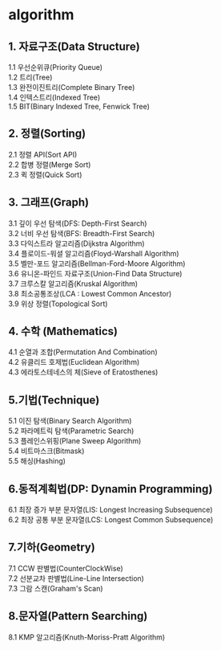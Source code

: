 # algorithm

## 1. 자료구조(Data Structure)
   1.1 우선순위큐(Priority Queue)<br>
   1.2 트리(Tree)<br>
   1.3 완전이진트리(Complete Binary Tree)<br>
   1.4 인텍스트리(Indexed Tree)<br>
   1.5 BIT(Binary Indexed Tree, Fenwick Tree)<br>

## 2. 정렬(Sorting)

   2.1 정렬 API(Sort API)<br>
   2.2 합병 정렬(Merge Sort)<br>
   2.3 퀵 정렬(Quick Sort)<br>

## 3. 그래프(Graph)
   3.1 깊이 우선 탐색(DFS: Depth-First Search)<br>
   3.2 너비 우선 탐색(BFS: Breadth-First Search)<br>
   3.3 다익스트라 알고리즘(Dijkstra Algorithm)<br>
   3.4 플로이드-워셜 알고리즘(Floyd-Warshall Algorithm)<br>
   3.5 벨만-포드 알고리즘(Bellman-Ford-Moore Algorithm)<br>
   3.6 유니온-파인드 자료구조(Union-Find Data Structure)<br>
   3.7 크루스칼 알고리즘(Kruskal Algorithm)<br>
   3.8 최소공통조상(LCA : Lowest Common Ancestor)<br>
   3.9 위상 정렬(Topological Sort)<br>

## 4. 수학 (Mathematics)
   4.1 순열과 조합(Permutation And Combination)<br>
   4.2 유클리드 호제법(Euclidean Algorithm)<br>
   4.3 에라토스테네스의 체(Sieve of Eratosthenes)<br>

## 5.기법(Technique)
   5.1 이진 탐색(Binary Search Algorithm)<br>
   5.2 파라메트릭 탐색(Parametric Search)<br>
   5.3 플레인스위핑(Plane Sweep Algorithm)<br>
   5.4 비트마스크(Bitmask)<br>
   5.5 해싱(Hashing)<br>

## 6.동적계획법(DP: Dynamin Programming)
   6.1 최장 증가 부분 문자열(LIS: Longest Increasing Subsequence)<br>
   6.2 최장 공통 부분 문자열(LCS: Longest Common Subsequence)<br>
   
## 7.기하(Geometry)
  7.1 CCW 판별법(CounterClockWise)<br>
  7.2 선분교차 판별법(Line-Line Intersection)<br>
  7.3 그람 스캔(Graham's Scan)<br>

## 8.문자열(Pattern Searching)
  8.1 KMP 알고리즘(Knuth-Moriss-Pratt Algorithm)<br>
